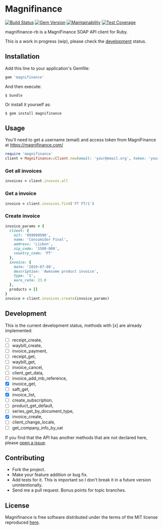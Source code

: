# Magnifinance
[![Build Status](https://travis-ci.org/lmmendes/magnifinance-rb.svg?branch=master)](https://travis-ci.org/lmmendes/magnifinance-rb)
[![Gem Version](https://badge.fury.io/rb/magnifinance.svg)](https://badge.fury.io/rb/magnifinance)
[![Maintainability](https://api.codeclimate.com/v1/badges/92cd79a903ed2816cb7c/maintainability)](https://codeclimate.com/github/lmmendes/magnifinance-rb/maintainability)
[![Test Coverage](https://api.codeclimate.com/v1/badges/92cd79a903ed2816cb7c/test_coverage)](https://codeclimate.com/github/lmmendes/magnifinance-rb/test_coverage)

magnifinance-rb is a MagniFinance SOAP API client for Ruby.

This is a work in progress (wip), please check the [development](#development) status.

## Installation

Add this line to your application's Gemfile:

```ruby
gem 'magnifinance'
```

And then execute:

    $ bundle

Or install it yourself as:

    $ gem install magnifinance

## Usage

You'll need to get a username (email) and access token from MagniFinance at https://magnifinance.com/

```ruby
require 'magnifinance'
client = Magnifinance::Client.new(email: 'your@email.org', token: 'your-token')
```

### Get all invoices

```ruby
invoices = client.invoces.all
```

### Get a invoice

```ruby
invoice = client.invoices.find('FT FT/1')
```

### Create invoice

```ruby
invoice_params = {
  client: {
    nif: '999999990',
    name: 'Consumidor Final',
    address: 'Lisbon',
    zip_code: '1500-000',
    country_code: 'PT'
  },
  invoice: {
    date: '2019-07-08',
    description: 'Awesome product invoice',
    type: 'I',
    euro_rate: 23.0
  },
  products = []
}
invoice = client.invoices.create(invoice_params)
```

## Development

This is the current development status, methods with [x] are already implemented:

- [ ] receipt_create,
- [ ] waybill_create,
- [ ] invoice_payment,
- [ ] receipt_get,
- [ ] waybill_get,
- [ ] invoice_cancel,
- [ ] client_get_data,
- [ ] invoice_add_mb_reference,
- [x] invoice_get,
- [ ] saft_get,
- [x] invoice_list,
- [ ] create_subscription,
- [ ] product_get_default,
- [ ] series_get_by_document_type,
- [x] invoice_create,
- [ ] client_change_locale,
- [ ] get_company_info_by_vat

If you find that the API has another methods that are not declared here, please [open a issue](https://github.com/lmmendes/magnifinance-rb/issues).

## Contributing

* Fork the project.
* Make your feature addition or bug fix.
* Add tests for it. This is important so I don't break it in a future version unintentionally.
* Send me a pull request. Bonus points for topic branches.

## License

Magnifinance is free software distributed under the terms of the MIT license reproduced [here](http://opensource.org/licenses/mit-license.html).
